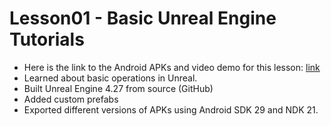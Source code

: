 # Lesson01 - Basic Unreal Engine Tutorials

* Here is the link to the Android APKs and video demo for this lesson: [link](https://drive.google.com/drive/u/1/folders/1pIAVV7VNM7t8c0BHSHz8C5ELD1XrhoEW)
* Learned about basic operations in Unreal.
* Built Unreal Engine 4.27 from source (GitHub)
* Added custom prefabs
* Exported different versions of APKs using Android SDK 29 and NDK 21.
